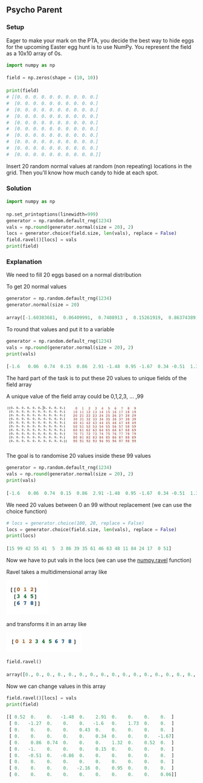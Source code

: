 ## Psycho Parent

### Setup

Eager to make your mark on the PTA, you decide the best way to hide eggs for the upcoming Easter egg hunt is to use NumPy. You represent the field as a 10x10 array of 0s.

```python
import numpy as np

field = np.zeros(shape = (10, 10))

print(field)
# [[0. 0. 0. 0. 0. 0. 0. 0. 0. 0.]
#  [0. 0. 0. 0. 0. 0. 0. 0. 0. 0.]
#  [0. 0. 0. 0. 0. 0. 0. 0. 0. 0.]
#  [0. 0. 0. 0. 0. 0. 0. 0. 0. 0.]
#  [0. 0. 0. 0. 0. 0. 0. 0. 0. 0.]
#  [0. 0. 0. 0. 0. 0. 0. 0. 0. 0.]
#  [0. 0. 0. 0. 0. 0. 0. 0. 0. 0.]
#  [0. 0. 0. 0. 0. 0. 0. 0. 0. 0.]
#  [0. 0. 0. 0. 0. 0. 0. 0. 0. 0.]
#  [0. 0. 0. 0. 0. 0. 0. 0. 0. 0.]]
```

Insert 20 random normal values at random (non repeating) locations in the grid. Then you'll know how much candy to hide at each spot.

### Solution

```python
import numpy as np

np.set_printoptions(linewidth=999)
generator = np.random.default_rng(1234)
vals = np.round(generator.normal(size = 20), 2)
locs = generator.choice(field.size, len(vals), replace = False)
field.ravel()[locs] = vals
print(field)
```

### Explanation

We need to fill 20 eggs based on a normal distribution

To get 20 normal values
```python
generator = np.random.default_rng(1234)
generator.normal(size = 20)

array([-1.60383681,  0.06409991,  0.7408913 ,  0.15261919,  0.86374389,  2.91309922, -1.47882336,  0.94547297, -1.66613546,  0.34374458, -0.51244371,  1.32375896, -0.86028019,  0.5194932 , -1.26514372, -2.15913901,  0.43473395,  1.73328932,  0.52013416, -1.00216579])
```

To round that values and put it to a variable
```python
generator = np.random.default_rng(1234)
vals = np.round(generator.normal(size = 20), 2)
print(vals)

[-1.6   0.06  0.74  0.15  0.86  2.91 -1.48  0.95 -1.67  0.34 -0.51  1.32 -0.86  0.52 -1.27 -2.16  0.43  1.73  0.52 -1.  ]
```

The hard part of the task is to put these 20 values to unique fields of the field array

A unique value of the field array could be 0,1,2,3, ... ,99

![numpy20_01](pictures/numpy20_01.jpg)

The goal is to randomise 20 values inside these 99 values

```python
generator = np.random.default_rng(1234)
vals = np.round(generator.normal(size = 20), 2)
print(vals)

[-1.6   0.06  0.74  0.15  0.86  2.91 -1.48  0.95 -1.67  0.34 -0.51  1.32 -0.86  0.52 -1.27 -2.16  0.43  1.73  0.52 -1.  ]
```

We need 20 values between 0 an 99 without replacement (we can use the choice function)
```python
# locs = generator.choice(100, 20, replace = False)
locs = generator.choice(field.size, len(vals), replace = False)
print(locs)

[15 99 42 55 41  5  3 86 39 35 61 46 63 48 11 84 24 17  0 51]
```

Now we have to put vals in the locs (we can use the [numpy.ravel](https://numpy.org/doc/stable/reference/generated/numpy.ravel.html) function)

Ravel takes a multidimensional array like

![numpy20_02](pictures/numpy20_02.jpg)

and transforms it in an array like

![numpy20_03](pictures/numpy20_03.jpg)

```python
field.ravel()

array([0., 0., 0., 0., 0., 0., 0., 0., 0., 0., 0., 0., 0., 0., 0., 0., 0., 0., 0., 0., 0., 0., 0., 0., 0., 0., 0., 0., 0., 0., 0., 0., 0., 0., 0., 0., 0., 0., 0., 0., 0., 0., 0., 0., 0., 0., 0., 0., 0., 0., 0., 0., 0., 0., 0., 0., 0., 0., 0., 0., 0., 0., 0., 0., 0., 0., 0., 0., 0., 0., 0., 0., 0., 0., 0., 0., 0., 0., 0., 0., 0., 0., 0., 0., 0., 0., 0., 0., 0., 0., 0., 0., 0., 0., 0., 0., 0., 0., 0., 0.])
```

Now we can change values in this array
```python
field.ravel()[locs] = vals
print(field)

[[ 0.52  0.    0.   -1.48  0.    2.91  0.    0.    0.    0.  ]
 [ 0.   -1.27  0.    0.    0.   -1.6   0.    1.73  0.    0.  ]
 [ 0.    0.    0.    0.    0.43  0.    0.    0.    0.    0.  ]
 [ 0.    0.    0.    0.    0.    0.34  0.    0.    0.   -1.67]
 [ 0.    0.86  0.74  0.    0.    0.    1.32  0.    0.52  0.  ]
 [ 0.   -1.    0.    0.    0.    0.15  0.    0.    0.    0.  ]
 [ 0.   -0.51  0.   -0.86  0.    0.    0.    0.    0.    0.  ]
 [ 0.    0.    0.    0.    0.    0.    0.    0.    0.    0.  ]
 [ 0.    0.    0.    0.   -2.16  0.    0.95  0.    0.    0.  ]
 [ 0.    0.    0.    0.    0.    0.    0.    0.    0.    0.06]]
```
